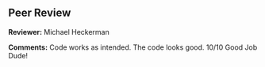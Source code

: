 ## Peer Review

**Reviewer:** Michael Heckerman

**Comments:** Code works as intended. The code looks good. 10/10 Good Job Dude!
